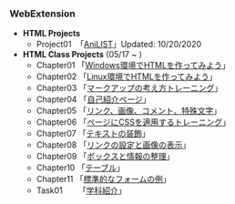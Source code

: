 ### **WebExtension**
- **HTML Projects**
    - Project01 &nbsp;「[AniLIST](WebExtension/Project01/index.html)」Updated: 10/20/2020
- **HTML Class Projects** (05/17 ~ )
    - Chapter01 「[Windows環境でHTMLを作ってみよう](WebExtension/chapter01/ch01-firsthtml-win.html)」
    - Chapter02 「[Linux環境でHTMLを作ってみよう](WebExtension/chapter02/ch02-firsthtml-linux.html)」
    - Chapter03 「[マークアップの考え方トレーニング](WebExtension/chapter03/ch03-markuptag1.html)」
    - Chapter04 「[自己紹介ページ](WebExtension/chapter04/ch04-markuptag1.html)」
    - Chapter05 「[リンク、画像、コメント、特殊文字](WebExtension/chapter05/ch05-markuptag2.html)」
    - Chapter06 「[ページにCSSを適用するトレーニング](WebExtension/chapter06/index.html)」
    - Chapter07 「[テキストの装飾](WebExtension/chapter07/ch07-fontsytle.html)」  
    - Chapter08 「[リンクの設定と画像の表示](WebExtension/chapter08/ch08-linkimg.html)」
    - Chapter09 「[ボックスと情報の整理](WebExtension/chapter09/ch09-boxcss.html)」
    - Chapter10 「[テーブル](WebExtension/chapter10/ch10-table.html)」
    - Chapter11 「[標準的なフォームの例](WebExtension/chapter11/ch11-form.html)」
    - Task01&nbsp; &nbsp; &nbsp; &nbsp;「[学科紹介](WebExtension/task01/)」
